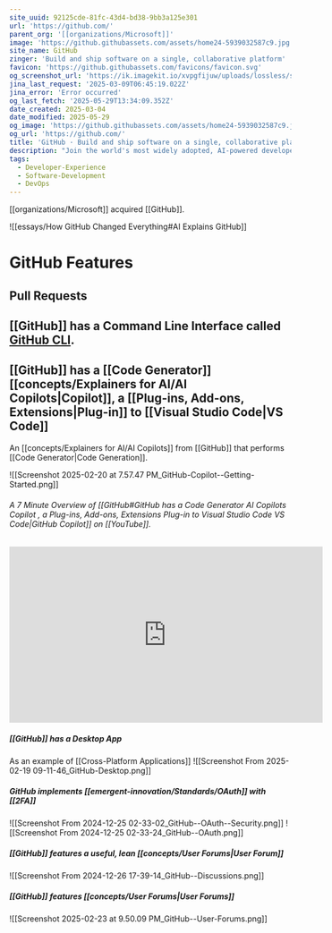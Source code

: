 ```yaml
---
site_uuid: 92125cde-81fc-43d4-bd38-9bb3a125e301
url: 'https://github.com/'
parent_org: '[[organizations/Microsoft]]'
image: 'https://github.githubassets.com/assets/home24-5939032587c9.jpg'
site_name: GitHub
zinger: 'Build and ship software on a single, collaborative platform'
favicon: 'https://github.githubassets.com/favicons/favicon.svg'
og_screenshot_url: 'https://ik.imagekit.io/xvpgfijuw/uploads/lossless/screenshots/20250529_GitHub_og_screenshot.jpeg'
jina_last_request: '2025-03-09T06:45:19.022Z'
jina_error: 'Error occurred'
og_last_fetch: '2025-05-29T13:34:09.352Z'
date_created: 2025-03-04
date_modified: 2025-05-29
og_image: 'https://github.githubassets.com/assets/home24-5939032587c9.jpg'
og_url: 'https://github.com/'
title: 'GitHub · Build and ship software on a single, collaborative platform'
description: "Join the world's most widely adopted, AI-powered developer platform where millions of developers, businesses, and the largest open source community build software that advances humanity."
tags:
  - Developer-Experience
  - Software-Development
  - DevOps
---
```


[[organizations/Microsoft]] acquired [[GitHub]].

![[essays/How GitHub Changed Everything#AI Explains GitHub]]

# GitHub Features

## Pull Requests

## [[GitHub]] has a Command Line Interface called [GitHub CLI](https://cli.github.com).

## [[GitHub]] has a [[Code Generator]] [[concepts/Explainers for AI/AI Copilots|Copilot]], a [[Plug-ins,  Add-ons,  Extensions|Plug-in]] to [[Visual Studio Code|VS Code]]
An [[concepts/Explainers for AI/AI Copilots]] from [[GitHub]] that performs [[Code Generator|Code Generation]].

![[Screenshot 2025-02-20 at 7.57.47 PM_GitHub-Copilot--Getting-Started.png]]
###### A 7 Minute Overview of [[GitHub#GitHub has a Code Generator AI Copilots Copilot , a Plug-ins, Add-ons, Extensions Plug-in to Visual Studio Code VS Code|GitHub Copilot]] on [[YouTube]].

<iframe width="560" height="315" src="https://www.youtube.com/embed/hPVatUSvZq0?si=05CHuwnzQxs6Vjx5" title="YouTube video player" frameborder="0" allow="accelerometer; autoplay; clipboard-write; encrypted-media; gyroscope; picture-in-picture; web-share" referrerpolicy="strict-origin-when-cross-origin" allowfullscreen></iframe>

##### [[GitHub]] has a Desktop App
As an example of [[Cross-Platform Applications]]
![[Screenshot From 2025-02-19 09-11-46_GitHub-Desktop.png]]
##### GitHub implements [[emergent-innovation/Standards/OAuth]] with [[2FA]]

![[Screenshot From 2024-12-25 02-33-02_GitHub--OAuth--Security.png]]
![[Screenshot From 2024-12-25 02-33-24_GitHub--OAuth.png]]
##### [[GitHub]] features a useful, lean [[concepts/User Forums|User Forum]]
![[Screenshot From 2024-12-26 17-39-14_GitHub--Discussions.png]]

##### [[GitHub]] features [[concepts/User Forums|User Forums]]
![[Screenshot 2025-02-23 at 9.50.09 PM_GitHub--User-Forums.png]]